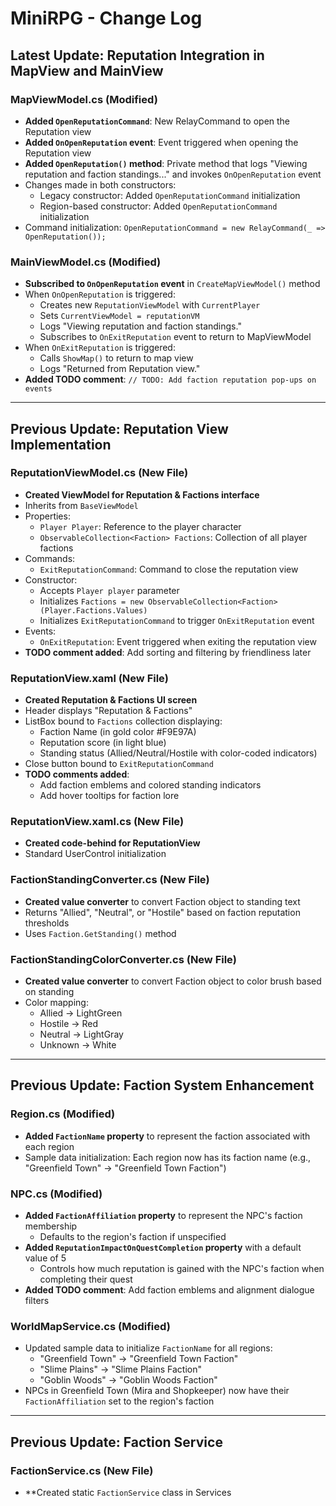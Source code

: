 ﻿# MiniRPG - Change Log

## Latest Update: Reputation Integration in MapView and MainView

### MapViewModel.cs (Modified)
- **Added `OpenReputationCommand`**: New RelayCommand to open the Reputation view
- **Added `OnOpenReputation` event**: Event triggered when opening the Reputation view
- **Added `OpenReputation()` method**: Private method that logs "Viewing reputation and faction standings..." and invokes `OnOpenReputation` event
- Changes made in both constructors:
  - Legacy constructor: Added `OpenReputationCommand` initialization
  - Region-based constructor: Added `OpenReputationCommand` initialization
- Command initialization: `OpenReputationCommand = new RelayCommand(_ => OpenReputation());`

### MainViewModel.cs (Modified)
- **Subscribed to `OnOpenReputation` event** in `CreateMapViewModel()` method
- When `OnOpenReputation` is triggered:
  - Creates new `ReputationViewModel` with `CurrentPlayer`
  - Sets `CurrentViewModel = reputationVM`
  - Logs "Viewing reputation and faction standings."
  - Subscribes to `OnExitReputation` event to return to MapViewModel
- When `OnExitReputation` is triggered:
  - Calls `ShowMap()` to return to map view
  - Logs "Returned from Reputation view."
- **Added TODO comment**: `// TODO: Add faction reputation pop-ups on events`

---

## Previous Update: Reputation View Implementation

### ReputationViewModel.cs (New File)
- **Created ViewModel for Reputation & Factions interface**
- Inherits from `BaseViewModel`
- Properties:
  - `Player Player`: Reference to the player character
  - `ObservableCollection<Faction> Factions`: Collection of all player factions
- Commands:
  - `ExitReputationCommand`: Command to close the reputation view
- Constructor:
  - Accepts `Player player` parameter
  - Initializes `Factions = new ObservableCollection<Faction>(Player.Factions.Values)`
  - Initializes `ExitReputationCommand` to trigger `OnExitReputation` event
- Events:
  - `OnExitReputation`: Event triggered when exiting the reputation view
- **TODO comment added**: Add sorting and filtering by friendliness later

### ReputationView.xaml (New File)
- **Created Reputation & Factions UI screen**
- Header displays "Reputation & Factions"
- ListBox bound to `Factions` collection displaying:
  - Faction Name (in gold color #F9E97A)
  - Reputation score (in light blue)
  - Standing status (Allied/Neutral/Hostile with color-coded indicators)
- Close button bound to `ExitReputationCommand`
- **TODO comments added**:
  - Add faction emblems and colored standing indicators
  - Add hover tooltips for faction lore

### ReputationView.xaml.cs (New File)
- **Created code-behind for ReputationView**
- Standard UserControl initialization

### FactionStandingConverter.cs (New File)
- **Created value converter** to convert Faction object to standing text
- Returns "Allied", "Neutral", or "Hostile" based on faction reputation thresholds
- Uses `Faction.GetStanding()` method

### FactionStandingColorConverter.cs (New File)
- **Created value converter** to convert Faction object to color brush based on standing
- Color mapping:
  - Allied → LightGreen
  - Hostile → Red
  - Neutral → LightGray
  - Unknown → White

---

## Previous Update: Faction System Enhancement

### Region.cs (Modified)
- **Added `FactionName` property** to represent the faction associated with each region
- Sample data initialization: Each region now has its faction name (e.g., "Greenfield Town" → "Greenfield Town Faction")

### NPC.cs (Modified)
- **Added `FactionAffiliation` property** to represent the NPC's faction membership
  - Defaults to the region's faction if unspecified
- **Added `ReputationImpactOnQuestCompletion` property** with a default value of 5
  - Controls how much reputation is gained with the NPC's faction when completing their quest
- **Added TODO comment**: Add faction emblems and alignment dialogue filters

### WorldMapService.cs (Modified)
- Updated sample data to initialize `FactionName` for all regions:
  - "Greenfield Town" → "Greenfield Town Faction"
  - "Slime Plains" → "Slime Plains Faction"
  - "Goblin Woods" → "Goblin Woods Faction"
- NPCs in Greenfield Town (Mira and Shopkeeper) now have their `FactionAffiliation` set to the region's faction

---

## Previous Update: Faction Service

### FactionService.cs (New File)
- **Created static `FactionService` class in Services
